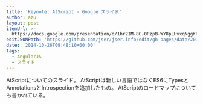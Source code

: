 ```yaml
---
title: 'Keynote: AtScript - Google スライド'
author: azu
layout: post
itemUrl: >-
  https://docs.google.com/presentation/d/1hr2IM-8G-0RzpB-WY8pLHvxqNggKPzUO0KvEv1IKPws/present#slide=id.p
editJSONPath: 'https://github.com/jser/jser.info/edit/gh-pages/data/2014/10/index.json'
date: '2014-10-26T09:48:10+00:00'
tags:
  - AngularJS
  - スライド
---
```

AtScriptについてのスライド。
AtScriptは新しい言語ではなくES6にTypesとAnnotationsとIntrospectionを追加したもの。
AtScriptのロードマップについても書かれている。
